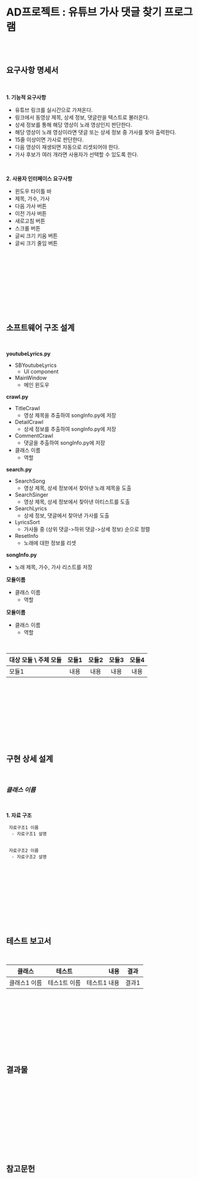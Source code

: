 AD프로젝트 : 유튜브 가사 댓글 찾기 프로그램
====================================
<br><br>
## 요구사항 명세서
<br>

**1. 기능적 요구사항**  

  - 유튜브 링크를 실시간으로 가져온다.
  - 링크에서 동영상 제목, 상세 정보, 댓글란을 텍스트로 불러온다.
  - 상세 정보를 통해 해당 영상이 노래 영상인지 판단한다.
  - 해당 영상이 노래 영상이라면 댓글 또는 상세 정보 중 가사를 찾아 출력한다.
  - 15줄 이상이면 가사로 판단한다.
  - 다음 영상이 재생되면 자동으로 리셋되어야 한다.
  - 가사 후보가 여러 개라면 사용자가 선택할 수 있도록 한다.
  
<br>

**2. 사용자 인터페이스 요구사항**  
  - 윈도우 타이틀 바
  - 제목, 가수, 가사
  - 다음 가사 버튼
  - 이전 가사 버튼
  - 새로고침 버튼
  - 스크롤 버튼
  - 글씨 크기 키움 버튼
  - 글씨 크기 줄임 버튼
 
 <br><br><br>
 ------------------------------------------------
 <br><br><br>
 
## 소프트웨어 구조 설계
<br>

**youtubeLyrics.py**
  - SBYoutubeLyrics
    - UI component
  - MainWindow
    - 메인 윈도우
      
**crawl.py**
  - TitleCrawl
    - 영상 제목을 추출하여 songInfo.py에 저장
  - DetailCrawl
    - 상세 정보를 추출하여 songInfo.py에 저장
  - CommentCrawl
    - 댓글을 추출하여 songInfo.py에 저장
  - 클래스 이름
    - 역할
   
**search.py**
  - SearchSong
    - 영상 제목, 상세 정보에서 찾아낸 노래 제목을 도출
  - SearchSinger
    - 영상 제목, 상세 정보에서 찾아낸 아티스트를 도출
  - SearchLyrics
    - 상세 정보, 댓글에서 찾아낸 가사를 도출
  - LyricsSort
    - 가사들 중 (상위 댓글->하위 댓글->상세 정보) 순으로 정렬
  - ResetInfo
    - 노래에 대한 정보를 리셋

**songInfo.py**
  - 노래 제목, 가수, 가사 리스트를 저장
    
**모듈이름**
  - 클래스 이름
    - 역할
   
**모듈이름**
  - 클래스 이름
    - 역할

<br>

| 대상 모듈 \ 주체 모듈| 모듈1 | 모듈2 | 모듈3 | 모듈4 |
|---|:---:|:---:|:---:|:---:|
| 모듈1 | 내용 | 내용 | 내용 | 내용 |

<br><br><br>
--------------------------------------------
<br><br><br>

## 구현 상세 설계
<br>

### *클래스 이름*
<br>

**1. 자료 구조**

     자료구조1 이름
      - 자료구조1 설명
      
      
     자료구조2 이름
      - 자료구조2 설명
    
<br><br><br>
------------------------------------------
<br><br><br>

## 테스트 보고서  
<br>

| 클래스 | 테스트 | 내용 | 결과 |
|---|:---:|---:|:---:|
| 클래스1 이름 | 테스1트 이름 | 테스트1 내용 | 결과1 |

<br><br><br>
-----------------------------------------
<br><br><br>

## 결과물
<br>


<br><br><br>
----------------------------------------
<br><br><br>

## 참고문헌
<br>
